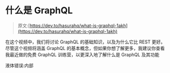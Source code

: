 # 什么是 GraphQL

> 原文:[https://dev.to/hasurahq/what-is-graphql-1akh](https://dev.to/hasurahq/what-is-graphql-1akh)

在这个视频中，我们将讨论 GraphQL 的基础知识，以及为什么它比 REST 更好。尽管这个视频将涵盖 GraphQL 的基本概念，但如果你想了解更多，我建议你查看我最近做的免费 GraphQL 训练营，以更深入地了解什么是 GraphQL 及其功能

液体错误:内部